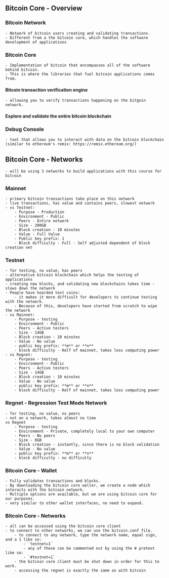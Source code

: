 ## Bitcoin Core - Overview

### Bitcoin Network
	- Network of bitcoin users creating and validating transactions.
	- Different from a the bitcoin core, which handles the software development of applications

### Bitcoin Core 
	- Implementation of bitcoin that encompasses all of the software behind bitcoin.
	- This is where the libraries that fuel bitcoin applications comes from.

#### Bitcoin transaction verification engine
	- allowing you to verify transactions happening on the bitgoin network.

#### Explore and validate the entire bitcoin blockchain

### Debug Console
	- tool that allows you to interact with data on the bitcoin blockchain (similar to ethereum's remix: https://remix.ethereum.org/)

## Bitcoin Core - Networks

	- will be using 3 networks to build applications with this course for bitcoin

### Mainnet
	- primary bitcoin transactions take place on this network
	- live transactions, has value and contains peers, slowest network
	- vs Testnet:
		- Purpose - Production
		- Environment - Public
		- Peers - Entire network
		- Size - 200GB
		- Block creation - 10 minutes
		- Value - Full Value
		- Public key prefix: 1
		- Block difficulty - Full - Self adjusted dependent of block creation net

### Testnet
	- for testing, no value, has peers
	- alternative bitcoin blockchain which helps the testing of applications
	- creating new blocks, and validating new blockchains takes time - slows down the network
	- People have hoarded test coins:
		- it makes it more difficult for developers to continue testing with the network.
		- Because of this, developers have started from scratch to wipe the network 
	- vs Mainnet:
		- Purpose - testing
		- Environment - Public
		- Peers - Active testers
		- Size - 14GB
		- Block creation - 10 minutes
		- Value - No value
		- public key prefix: **m** or **n**
		- block difficulty - Half of mainnet, takes less computing power
	- vs Regnet:
		- Purpose - testing
		- Environment - Public
		- Peers - Active testers
		- Size - 14GB
		- Block creation - 10 minutes
		- Value - No value
		- public key prefix: **m** or **n**
		- block difficulty - Half of mainnet, takes less computing power

### Regnet - Regression Test Mode Network
	- for testing, no value, no peers
	- not on a network, takes almost no time
	vs Regnet
		- Purpose - testing
		- Environment - Private, completely local to your own computer
		- Peers - No peers
		- Size - 0GB
		- Block creation - instantly, since there is no block validation
		- Value - No value
		- public key prefix: **m** or **n**
		- block difficulty - no difficulty

### Bitcoin Core - Wallet
	- Fully validates transactions and blocks.
	- By downloading the bitcoin core waller, we create a node which interacts with the bitcoin network.
	- Multiple options are available, but we are using bitcoin core for our purposes.
	- very similar to other wallet interfaces, no need to expand.

### Bitcoin Core - Networks
	- all can be accessed using the bitcoin core client
	- to connect to other networks, we can use the bitcoin.conf file.
		- to connect to any network, type the network name, equal sign, and a 1 like so:
			- `testnet=1`
			- any of these can be commented out by using the # pretext like so:
			- `#testnet=1`
		- the bitcoin core client must be shut down in order for this to work.
		- accessing the regnet is exactly the same as with bitcoin